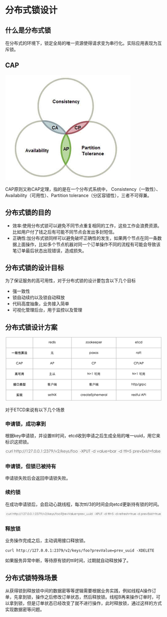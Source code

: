 # 分布式锁设计

## 什么是分布式锁

在分布式的环境下，锁定全局的唯一资源使得请求变为串行化。实际应用表现为互斥锁。

## CAP

![](../.gitbook/assets/image%20%28161%29.png)

CAP原则又称CAP定理，指的是在一个分布式系统中， Consistency（一致性）、 Availability（可用性）、Partition tolerance（分区容错性），三者不可得兼。

## 分布式锁的目的

* 效率:使用分布式锁可以避免不同节点重复相同的工作，这些工作会浪费资源。比如用户付了钱之后有可能不同节点会发出多封短信。
* 正确性:加分布式锁同样可以避免破坏正确性的发生，如果两个节点在同一条数据上面操作，比如多个节点机器对同一个订单操作不同的流程有可能会导致该笔订单最后状态出现错误，造成损失。

## 分布式锁的设计目标

为了保证服务的高可用性，对于分布式锁的设计要包含以下几个目标

* 强一致性
* 锁自动续约以及锁自动释放
* 代码高度抽象，业务接入简单
* 可视化管理后台，用于监控以及管理

## 分布式锁设计方案

![](../.gitbook/assets/image%20%28147%29.png)

对于ETCD来说有以下几个场景

### 申请锁，成功拿到

根据key申请锁，并设置ttl时间，etcd收到申请之后生成全局的唯一uuid，用它来标识这把锁。

![](../.gitbook/assets/image%20%28146%29.png)

### 申请锁，但锁已被持有

申请锁失败后会返回申请锁失败。

### 续约锁

在成功申请锁后，会启动心跳线程，每次ttl/3的时间会向etcd更新持有锁的时间。

![](../.gitbook/assets/image%20%28145%29.png)

### 释放锁

业务操作完成之后，主动调用接口释放锁。

```text
curl http://127.0.0.1:2379/v2/keys/foo?prevValue=prev_uuid -XDELETE
```

如果服务异常中断，等待原有锁的ttl时间，过期就自动释放掉了。

## 分布式锁特殊场景

从获得锁到释放锁中间的数据密等等逻辑需要根据业务实践，例如线程A操作订单，先拿到锁，操作之后修改订单状态，然后释放锁。线程B再来操作订单时，可以拿到锁，但是订单状态已经改变了就不进行操作，此时释放锁，通过这样的方式实现数据密等问题。

